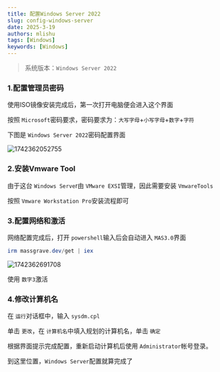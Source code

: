 ```yaml
---
title: 配置Windows Server 2022
slug: config-windows-server
date: 2025-3-19
authors: mlishu
tags: [Windows]
keywords: [Windows]
---
```

<!-- truncate -->

> 系统版本：`Windows Server 2022`

### 1.配置管理员密码

使用ISO镜像安装完成后，第一次打开电脑便会进入这个界面

按照 `Microsoft`密码要求，密码要求为：`大写字母`+`小写字母`+`数字`+`字符`

下图是 `Windows Server 2022`密码配置界面

![1742362052755](image/02-configAD/1742362052755.png)

### 2.安装Vmware Tool

由于这台 `Windows Serve`r由 `VMware EXSI`管理，因此需要安装 `VmwareTools`

按照 `Vmware Workstation Pro`安装流程即可

### 3.配置网络和激活

网络配置完成后，打开 `powershell`输入后会自动进入 `MAS3.0`界面

```powershell
irm massgrave.dev/get | iex
```

![1742362691708](image/02-configAD/1742362691708.png)

使用 `数字3`激活

### 4.修改计算机名

在 `运行`对话框中，输入 `sysdm.cpl`

单击 `更改`，在 `计算机名`中填入规划的计算机名，单击 `确定`

根据界面提示完成配置，重新启动计算机后使用 `Administrator`帐号登录。

到这里位置，`Windows Server`配置就算完成了
